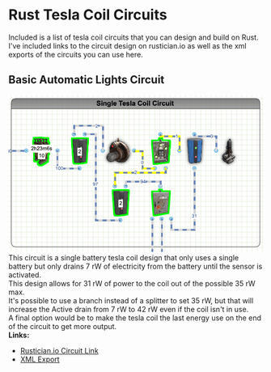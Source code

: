 # Rust Tesla Coil Circuits
Included is a list of tesla coil circuits that you can design and build on Rust.  I've included links to the circuit design on rustician.io as well as the xml exports of the circuits you can use here.

## Basic Automatic Lights Circuit
![TeslaCoil-HBHFSensorActivated-SingleBattery](images/TeslaCoil-HBHFSensorActivated-SingleBattery.png)
This circuit is a single battery tesla coil design that only uses a single battery but only drains 7 rW of electricity from the battery until the sensor is activated.</br>
This design allows for 31 rW of power to the coil out of the possible 35 rW max.</br>
It's possible to use a branch instead of a splitter to set 35 rW, but that will increase the Active drain from 7 rW to 42 rW even if the coil isn't in use.</br>
A final option would be to make the tesla coil the last energy use on the end of the circuit to get more output.</br>
<b>Links:</b>
* [Rustician.io Circuit Link](https://www.rustrician.io/?circuit=111c169b672a8cd03b8c067c9224791e)
* [XML Export](xml/TeslaCoil-HBHFSensorActivated-SingleBattery.xml)